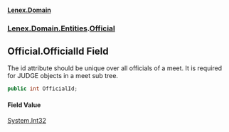 #### [Lenex.Domain](index.md 'index')
### [Lenex.Domain.Entities](Lenex.Domain.Entities.md 'Lenex.Domain.Entities').[Official](Lenex.Domain.Entities.Official.md 'Lenex.Domain.Entities.Official')

## Official.OfficialId Field

The id attribute should be unique over all officials of a meet. It is required for JUDGE objects in a meet sub tree.

```csharp
public int OfficialId;
```

#### Field Value
[System.Int32](https://docs.microsoft.com/en-us/dotnet/api/System.Int32 'System.Int32')